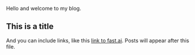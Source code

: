 Hello and welcome to my blog.

## This is a title

And you can include links, like this [link to fast.ai](https://www.fast.ai). Posts will appear after this file. 
